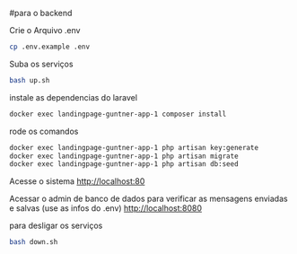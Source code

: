 #para o backend

Crie o Arquivo .env
```sh
cp .env.example .env
```

Suba os serviços
```sh
bash up.sh
```


instale as dependencias do laravel
```sh
docker exec landingpage-guntner-app-1 composer install
```

rode os comandos
```sh
docker exec landingpage-guntner-app-1 php artisan key:generate
docker exec landingpage-guntner-app-1 php artisan migrate
docker exec landingpage-guntner-app-1 php artisan db:seed
```

Acesse o sistema
[http://localhost:80](http://localhost:80)

Acessar o admin de banco de dados para verificar as mensagens enviadas e salvas (use as infos do .env)
[http://localhost:8080](http://localhost:8080)


para desligar os serviços
```sh
bash down.sh
```
